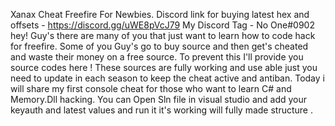Xanax Cheat Freefire For Newbies. Discord link for buying latest hex and offsets - https://discord.gg/uWE8pVcJ79 My Discord Tag - No One#0902
hey! Guy's there are many of you that just want to learn how to code hack for freefire.
Some of you Guy's go to buy source and then get's cheated and waste their money on a free source.
To prevent this I'll provide you source codes here ! These sources are fully working and use able just you need to update in each season to keep the cheat active and antiban.
Today i will share my first console cheat for those who want to learn C# and Memory.Dll hacking.
You can Open Sln file in visual studio and add your keyauth and latest values and run it it's working will fully made structure .
